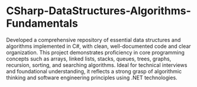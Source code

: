 # CSharp-DataStructures-Algorithms-Fundamentals

Developed a comprehensive repository of essential data structures and algorithms implemented in C#, with clean, well-documented code and clear organization. This project demonstrates proficiency in core programming concepts such as arrays, linked lists, stacks, queues, trees, graphs, recursion, sorting, and searching algorithms. Ideal for technical interviews and foundational understanding, it reflects a strong grasp of algorithmic thinking and software engineering principles using .NET technologies.

